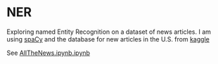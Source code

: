 # NER
Exploring named Entity Recognition on a dataset of news articles. I am using [spaCy](https://spacy.io/) and the database for new articles in the U.S. from [kaggle](https://www.kaggle.com/snapcrack/all-the-news)


See [AllTheNews.ipynb.ipynb](https://github.com/aless80/NEW/blob/master/AllTheNews.ipynb)